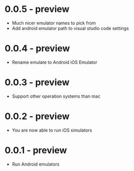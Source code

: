 # 0.0.5 - preview
- Much nicer emulator names to pick from
- Add android emulator path to visual studio code settings
# 0.0.4 - preview
- Rename emulate to Android iOS Emulator
# 0.0.3 - preview
- Support other operation systems than mac
# 0.0.2 - preview
- You are now able to run iOS simulators
# 0.0.1 - preview
- Run Android emulators